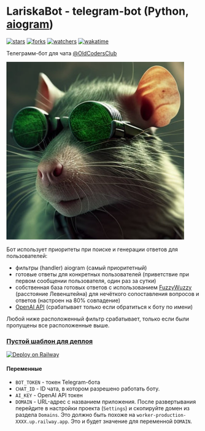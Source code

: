 # LariskaBot - telegram-bot (Python, [aiogram](https://aiogram.dev/))

[![stars](https://img.shields.io/github/stars/OldCodersClub/LariskaBot?logoColor=red&style=social)](https://github.com/OldCodersClub/LariskaBot/stargazers)
[![forks](https://img.shields.io/github/forks/OldCodersClub/LariskaBot?logoColor=red&style=social)](https://github.com/OldCodersClub/LariskaBot/forks)
[![watchers](https://img.shields.io/github/watchers/OldCodersClub/LariskaBot?logoColor=red&style=social)](https://github.com/OldCodersClub/LariskaBot/watchers)
[![wakatime](https://wakatime.com/badge/user/8cc8aa38-4041-409b-9d27-a85e5b897ad4/project/9429f9d1-0e7c-4945-a1fd-9e085f3d6067.svg?style=social)](https://wakatime.com/@Voko/projects/xqfpkutwnj?start=2023-03-06&end=2023-03-12)

Телеграмм-бот для чата [@OldCodersClub](https://t.me/oldcodersclub)

[![Lariska](./lariska_bot/avatar.jpg)](https://t.me/oldcodersclub)

Бот использует приоритеты при поиске и генерации ответов для пользователей:

- фильтры (handler) aiogram (самый приоритетный)
- готовые ответы для конкретных пользователей (приветствие при первом сообщении пользователя, один раз за сутки)
- собственная база готовых ответов с использованием [FuzzyWuzzy](https://pypi.org/project/fuzzywuzzy/) (расстояние Левенштейна) для нечёткого сопоставления вопросов и ответов (настроен на 80% совпадение)
- [OpenAI API](https://platform.openai.com/docs/api-reference/) (срабатывает только если обратиться к боту по имени)

Любой ниже расположенный фильтр срабатывает, только если были пропущены все расположенные выше.

### [Пустой шаблон для деплоя](https://railway.app/template/-S3lVz?referralCode=jUyx2Z)

[![Deploy on Railway](https://railway.app/button.svg)](https://railway.app/template/-S3lVz?referralCode=jUyx2Z)

#### Переменные

- `BOT_TOKEN` - токен Telegram-бота
- `CHAT_ID` - ID чата, в котором разрешено работать боту.
- `AI_KEY` - OpenAI API токен
- `DOMAIN` - URL-адрес с названием приложения. После развертывания перейдите в настройки проекта (`Settings`) и скопируйте домен из раздела `Domains`. Это должно быть похоже на `worker-production-XXXX.up.railway.app`. Это и будет значение для переменной `DOMAIN`.
